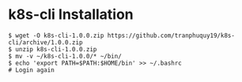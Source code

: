 # k8s-cli Installation

```shell
$ wget -O k8s-cli-1.0.0.zip https://github.com/tranphuquy19/k8s-cli/archive/1.0.0.zip
$ unzip k8s-cli-1.0.0.zip
$ mv -v ~/k8s-cli-1.0.0/* ~/bin/
$ echo 'export PATH=$PATH:$HOME/bin' >> ~/.bashrc
# Login again
```
